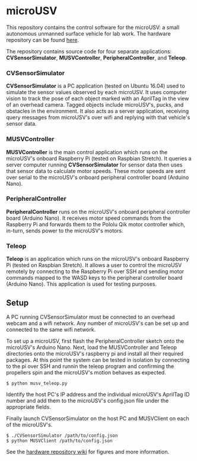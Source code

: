 # microUSV
This repository contains the control software for the microUSV: a small autonomous unmanned surface vehicle for lab work. The hardware repository can be found [here](https://osf.io/k7a8p/).

The repository contains source code for four separate applications: **CVSensorSimulator**, **MUSVController**, **PeripheralController**, and **Teleop**. 

### CVSensorSimulator
**CVSensorSimulator** is a PC application (tested on Ubuntu 16.04) used to simulate the sensor values observed by each microUSV. It uses computer vision to track the pose of each object marked with an AprilTag in the view of an overhead camera. Tagged objects include microUSV's, pucks, and obstacles in the environment. It also acts as a server application, receiving query messages from microUSV's over wifi and replying with that vehicle's sensor data. 

### MUSVController
**MUSVController** is the main control application which runs on the microUSV's onboard Raspberry Pi (tested on Raspbian Stretch). It queries a server computer running **CVSensorSimulator** for sensor data then uses that sensor data to calculate motor speeds. These motor speeds are sent over serial to the microUSV's onboard peripheral controller board (Arduino Nano). 

### PeripheralController
**PeripheralController** runs on the microUSV's onboard peripheral controller board (Arduino Nano). It receives motor speed commands from the Raspberry Pi and forwards them to the Pololu Qik motor controller which, in-turn, sends power to the microUSV's motors. 

### Teleop
**Teleop** is an application which runs on the microUSV's onboard Raspberry Pi (tested on Raspbian Stretch). It allows a user to control the microUSV remotely by connecting to the Raspberry Pi over SSH and sending motor commands mapped to the WASD keys to the peripheral controller board (Arduino Nano). This application is used for testing purposes. 

## Setup
A PC running CVSensorSimulator must be connected to an overhead webcam and a wifi network. Any number of microUSV's can be set up and connected to the same wifi network. 

To set up a microUSV, first flash the PeripheralController sketch onto the microUSV's Arduino Nano. Next, load the MUSVController and Teleop directories onto the microUSV's raspberry pi and install all their required packages. At this point the system can be tested in isolation by connecting to the pi over SSH and runnin the teleop program and confirming the propellers spin and the microUSV's motion behaves as expected. 
	
```
$ python musv_teleop.py
```

Identify the host PC's IP address and the individual microUSV's AprilTag ID number and add them to the microUSV's config.json file under the appropriate fields. 

Finally launch CVSensorSimulator on the host PC and MUSVClient on each of the microUSV's. 

```
$ ./CVSensorSimulator /path/to/config.json
$ python MUSVClient /path/to/config.json
```

See the [hardware repository wiki](https://osf.io/k7a8p/wiki/13.%20Lab%20Setup/) for figures and more information.
